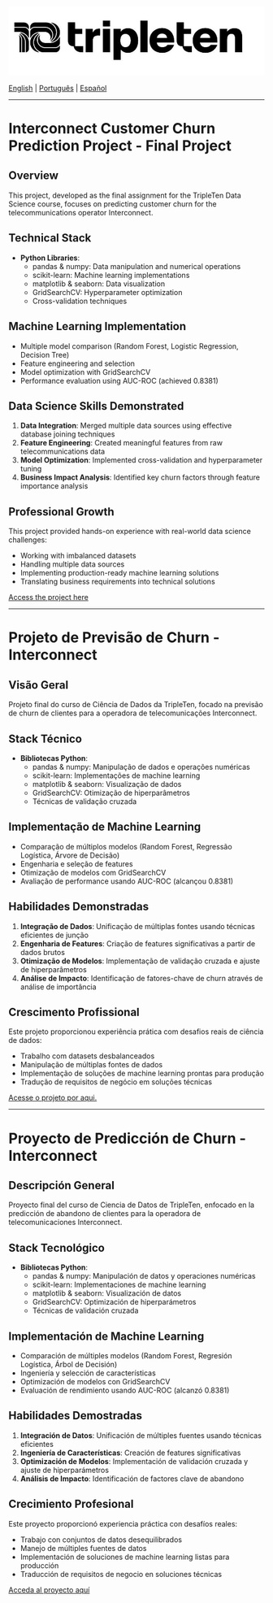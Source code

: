 ![TripleTen Logo](/Images/TripleTenLogo.jpeg)

[English](#interconnect-customer-churn-prediction-project---final-project) | [Português](#projeto-de-previsão-de-churn---interconnect) | [Español](#proyecto-de-predicción-de-churn---interconnect)

---

# Interconnect Customer Churn Prediction Project - Final Project 

## Overview
This project, developed as the final assignment for the TripleTen Data Science course, focuses on predicting customer churn for the telecommunications operator Interconnect.

## Technical Stack
- **Python Libraries**:
  - pandas & numpy: Data manipulation and numerical operations
  - scikit-learn: Machine learning implementations
  - matplotlib & seaborn: Data visualization
  - GridSearchCV: Hyperparameter optimization
  - Cross-validation techniques

## Machine Learning Implementation
- Multiple model comparison (Random Forest, Logistic Regression, Decision Tree)
- Feature engineering and selection
- Model optimization with GridSearchCV
- Performance evaluation using AUC-ROC (achieved 0.8381)

## Data Science Skills Demonstrated
1. **Data Integration**: Merged multiple data sources using effective database joining techniques
2. **Feature Engineering**: Created meaningful features from raw telecommunications data
3. **Model Optimization**: Implemented cross-validation and hyperparameter tuning
4. **Business Impact Analysis**: Identified key churn factors through feature importance analysis

## Professional Growth
This project provided hands-on experience with real-world data science challenges:
- Working with imbalanced datasets
- Handling multiple data sources
- Implementing production-ready machine learning solutions
- Translating business requirements into technical solutions

[Access the project here](Final_Project.ipynb)

---

# Projeto de Previsão de Churn - Interconnect

## Visão Geral
Projeto final do curso de Ciência de Dados da TripleTen, focado na previsão de churn de clientes para a operadora de telecomunicações Interconnect.

## Stack Técnico
- **Bibliotecas Python**:
  - pandas & numpy: Manipulação de dados e operações numéricas
  - scikit-learn: Implementações de machine learning
  - matplotlib & seaborn: Visualização de dados
  - GridSearchCV: Otimização de hiperparâmetros
  - Técnicas de validação cruzada

## Implementação de Machine Learning
- Comparação de múltiplos modelos (Random Forest, Regressão Logística, Árvore de Decisão)
- Engenharia e seleção de features
- Otimização de modelos com GridSearchCV
- Avaliação de performance usando AUC-ROC (alcançou 0.8381)

## Habilidades Demonstradas
1. **Integração de Dados**: Unificação de múltiplas fontes usando técnicas eficientes de junção
2. **Engenharia de Features**: Criação de features significativas a partir de dados brutos
3. **Otimização de Modelos**: Implementação de validação cruzada e ajuste de hiperparâmetros
4. **Análise de Impacto**: Identificação de fatores-chave de churn através de análise de importância

## Crescimento Profissional
Este projeto proporcionou experiência prática com desafios reais de ciência de dados:
- Trabalho com datasets desbalanceados
- Manipulação de múltiplas fontes de dados
- Implementação de soluções de machine learning prontas para produção
- Tradução de requisitos de negócio em soluções técnicas

[Acesse o projeto por aqui.](Projeto_Final.ipynb)

---

# Proyecto de Predicción de Churn - Interconnect

## Descripción General
Proyecto final del curso de Ciencia de Datos de TripleTen, enfocado en la predicción de abandono de clientes para la operadora de telecomunicaciones Interconnect.

## Stack Tecnológico
- **Bibliotecas Python**:
  - pandas & numpy: Manipulación de datos y operaciones numéricas
  - scikit-learn: Implementaciones de machine learning
  - matplotlib & seaborn: Visualización de datos
  - GridSearchCV: Optimización de hiperparámetros
  - Técnicas de validación cruzada

## Implementación de Machine Learning
- Comparación de múltiples modelos (Random Forest, Regresión Logística, Árbol de Decisión)
- Ingeniería y selección de características
- Optimización de modelos con GridSearchCV
- Evaluación de rendimiento usando AUC-ROC (alcanzó 0.8381)

## Habilidades Demostradas
1. **Integración de Datos**: Unificación de múltiples fuentes usando técnicas eficientes
2. **Ingeniería de Características**: Creación de features significativas
3. **Optimización de Modelos**: Implementación de validación cruzada y ajuste de hiperparámetros
4. **Análisis de Impacto**: Identificación de factores clave de abandono

## Crecimiento Profesional
Este proyecto proporcionó experiencia práctica con desafíos reales:
- Trabajo con conjuntos de datos desequilibrados
- Manejo de múltiples fuentes de datos
- Implementación de soluciones de machine learning listas para producción
- Traducción de requisitos de negocio en soluciones técnicas

[Acceda al proyecto aquí](Proyecto_Final.ipynb)
